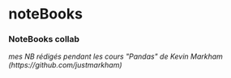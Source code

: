 # noteBooks
<h3>NoteBooks collab </h3>
<i>mes NB rédigés pendant les cours "Pandas"  de Kevin Markham  (https://github.com/justmarkham)
